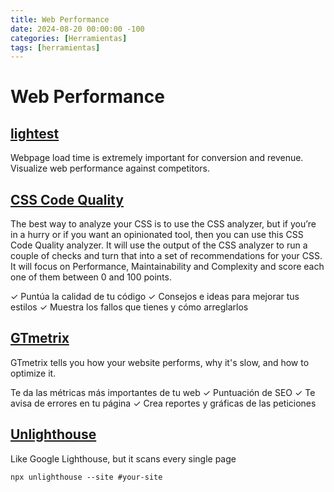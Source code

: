 ```yaml
---
title: Web Performance
date: 2024-08-20 00:00:00 -100
categories: [Herramientas]
tags: [herramientas]
---
```


# Web Performance

## [lightest](https://lightest.app/)

Webpage load time is extremely important for conversion and revenue. Visualize web performance against competitors.

## [CSS Code Quality](https://www.projectwallace.com/css-code-quality)

The best way to analyze your CSS is to use the CSS analyzer, but if you’re in a hurry or if you want an opinionated tool, then you can use this CSS Code Quality analyzer. It will use the output of the CSS analyzer to run a couple of checks and turn that into a set of recommendations for your CSS. It will focus on Performance, Maintainability and Complexity and score each one of them between 0 and 100 points.

✓ Puntúa la calidad de tu código
✓ Consejos e ideas para mejorar tus estilos
✓ Muestra los fallos que tienes y cómo arreglarlos

## [GTmetrix](https://gtmetrix.com/)

GTmetrix tells you how your website performs, why it's slow, and how to optimize it.

Te da las métricas más importantes de tu web
✓ Puntuación de SEO
✓ Te avisa de errores en tu página
✓ Crea reportes y gráficas de las peticiones

## [Unlighthouse](https://unlighthouse.dev/)

Like Google Lighthouse, but it scans every single page

```shell
npx unlighthouse --site #your-site
```
